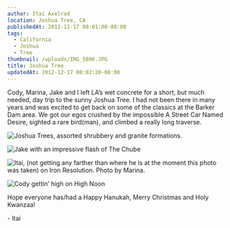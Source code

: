 ```yaml
---
author: Itai Axelrad
location: Joshua Tree, CA
publishedAt: 2012-12-17 00:01:00-08:00
tags:
  - California
  - Joshua
  - Tree
thumbnail: /uploads/IMG_5806.JPG
title: Joshua Tree
updatedAt: 2012-12-17 00:02:20-08:00
---
```


Cody, Marina, Jake and I left LA’s wet concrete for a short, but much needed, day trip to the sunny Joshua Tree. I had not been there in many years and was excited to get back on some of the classics at the Barker Dam area. We got our egos crushed by the impossible A Street Car Named Desire, sighted a rare bird(man), and climbed a really long traverse.

![Joshua Trees, assorted shrubbery and granite formations.](/uploads/IMG_5806.JPG)

![Jake with an impressive flash of The Chube](/uploads/IMG_5816.JPG)

![Itai, (not getting any farther than where he is at the moment this photo was taken) on Iron Resolution. Photo by Marina.](/uploads/487010_10151208748528382_229822770_n.jpg)

![Cody gettin’ high on High Noon](/uploads/IMG_5826.jpg)

Hope everyone has/had a Happy Hanukah, Merry Christmas and Holy Kwanzaa!

\- Itai
